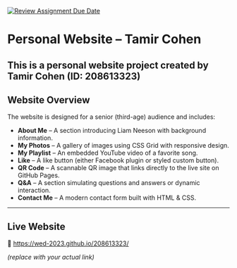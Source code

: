 [![Review Assignment Due Date](https://classroom.github.com/assets/deadline-readme-button-22041afd0340ce965d47ae6ef1cefeee28c7c493a6346c4f15d667ab976d596c.svg)](https://classroom.github.com/a/89IMDEJr)


#  Personal Website – Tamir Cohen

This is a personal website project created by **Tamir Cohen (ID: 208613323)**  
---

##  Website Overview

The website is designed for a senior (third-age) audience and includes:

-  **About Me** – A section introducing Liam Neeson with background information.
-  **My Photos** – A gallery of images using CSS Grid with responsive design.
- **My Playlist** – An embedded YouTube video of a favorite song.
-  **Like** – A like button (either Facebook plugin or styled custom button).
-  **QR Code** – A scannable QR image that links directly to the live site on GitHub Pages.
-  **Q&A** – A section simulating questions and answers or dynamic interaction.
-  **Contact Me** – A modern contact form built with HTML & CSS.

---
##  Live Website

🔗 https://wed-2023.github.io/208613323/

*(replace with your actual link)*
